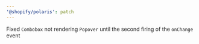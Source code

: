 ```yaml
---
'@shopify/polaris': patch
---
```


Fixed `Combobox` not rendering `Popover` until the second firing of the `onChange` event
